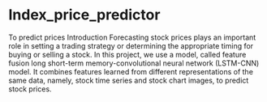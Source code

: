 # Index_price_predictor
To predict prices 
Introduction
Forecasting stock prices plays an important role in setting a trading strategy or determining the appropriate timing for buying or selling a stock. In this project, we use a model, called feature fusion long short-term memory-convolutional neural network (LSTM-CNN) model. It combines features learned from different representations of the same data, namely, stock time series and stock chart images, to predict stock prices.

